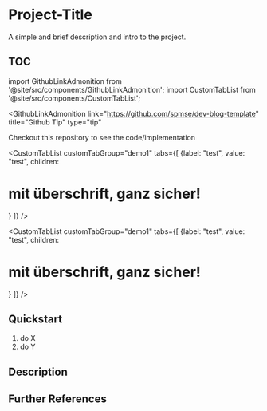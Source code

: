 # Project-Title

<!--INSERT YOUR BRIEF DESCRIPTION HERE -->
A simple and brief description and intro to the project.

## TOC

<!--INSERT YOUR TABLE OF CONTENTS HERE -->

import GithubLinkAdmonition from '@site/src/components/GithubLinkAdmonition';
import CustomTabList from '@site/src/components/CustomTabList';

<GithubLinkAdmonition 
    link="https://github.com/spmse/dev-blog-template"
    title="Github Tip" 
    type="tip"
>
Checkout this repository to see the code/implementation

<CustomTabList
    customTabGroup="demo1"
    tabs={[
        {label: "test", value: "test", children: <h1>mit überschrift, ganz sicher!</h1> }
    ]}
/>


</GithubLinkAdmonition>

<CustomTabList
    customTabGroup="demo1"
    tabs={[
        {label: "test", value: "test", children: <h1>mit überschrift, ganz sicher!</h1> }
    ]}
/>

## Quickstart

1. do X
2. do Y

## Description

## Further References